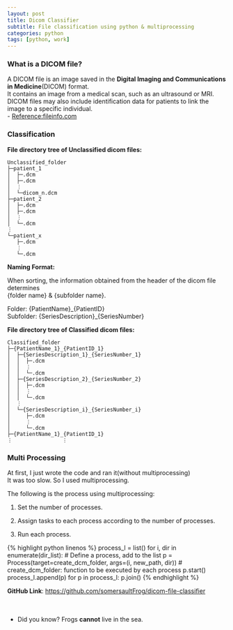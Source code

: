 ```yaml
---
layout: post
title: Dicom Classifier
subtitle: File classification using python & multiprocessing
categories: python
tags: [python, work]
---
```


### What is a DICOM file?

A DICOM file is an image saved in the **Digital Imaging and Communications in Medicine**(DICOM) format.<br/>
It contains an image from a medical scan, such as an ultrasound or MRI.<br/>
DICOM files may also include identification data for patients to link the image to a specific individual.<br/>
\- [Reference:fileinfo.com](https://fileinfo.com/extension/dicom#:~:text=A%20DICOM%20file%20is%20an,as%20an%20ultrasound%20or%20MRI.&text=It%20was%20designed%20to%20exchange,%2C%20MRIs%2C%20and%20ultrasound%20images.)

### Classification

**File directory tree of Unclassified dicom files:**


~~~
Unclassified_folder
├─patient_1
│  ├─.dcm
│  ├─.dcm
│  ⋮
│  └─dicom_n.dcm
├─patient_2
│  ├─.dcm
│  ├─.dcm
│  ⋮
│  └─.dcm
⋮
└─patient_x
   ├─.dcm
   ⋮
   └─.dcm
~~~




**Naming Format:**

When sorting, the information obtained from the header of the dicom file determines<br/>
{folder name} & {subfolder name}.

Folder: {PatientName}\_{PatientID}<br/>
Subfolder: {SeriesDescription}\_{SeriesNumber}




**File directory tree of Classified dicom files:**

~~~
Classified_folder
├─{PatientName_1}_{PatientID_1}
│  ├─{SeriesDescription_1}_{SeriesNumber_1}
│  │  ├─.dcm
│  │  ⋮
│  │  └─.dcm
│  ├─{SeriesDescription_2}_{SeriesNumber_2}
│  │  ├─.dcm
│  │  ⋮
│  │  └─.dcm
│  ⋮
│  └─{SeriesDescription_i}_{SeriesNumber_i}
│     ├─.dcm
│     ⋮
│     └─.dcm
├─{PatientName_1}_{PatientID_1}
⋮                ⋮
~~~


### Multi Processing

At first, I just wrote the code and ran it(without multiprocessing)<br/>
It was too slow. So I used multiprocessing.

The following is the process using multiprocessing:

1. Set the number of processes.

2. Assign tasks to each process according to the number of processes.

3. Run each process.

{% highlight python linenos %}
process_l = list()
for i, dir in enumerate(dir_list):    # Define a process, add to the list
      p = Process(target=create_dcm_folder, args=(i, new_path, dir))    # create_dcm_folder: function to be executed by each process
      p.start()
      process_l.append(p)
for p in process_l:
      p.join()
{% endhighlight %}


**GitHub Link**: <https://github.com/somersaultFrog/dicom-file-classifier>
 <br/>
 <br/>
 <br/>

* Did you know? Frogs **cannot** live in the sea.